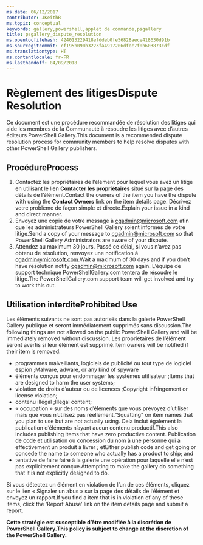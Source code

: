 ```yaml
---
ms.date: 06/12/2017
contributor: JKeithB
ms.topic: conceptual
keywords: gallery,powershell,applet de commande,psgallery
title: psgallery_dispute_resolution
ms.openlocfilehash: 424013229418efddeb0fe56828aece418630d91b
ms.sourcegitcommit: cf195b090b3223fa4917206dfec7f0b603873cdf
ms.translationtype: HT
ms.contentlocale: fr-FR
ms.lasthandoff: 04/09/2018
---
```

# <a name="dispute-resolution"></a><span data-ttu-id="0311a-103">Règlement des litiges</span><span class="sxs-lookup"><span data-stu-id="0311a-103">Dispute Resolution</span></span>

<span data-ttu-id="0311a-104">Ce document est une procédure recommandée de résolution des litiges qui aide les membres de la Communauté à résoudre les litiges avec d’autres éditeurs PowerShell Gallery.</span><span class="sxs-lookup"><span data-stu-id="0311a-104">This document is a recommended dispute resolution process for community members to help resolve disputes with other PowerShell Gallery publishers.</span></span>

## <a name="process"></a><span data-ttu-id="0311a-105">Procédure</span><span class="sxs-lookup"><span data-stu-id="0311a-105">Process</span></span>

1. <span data-ttu-id="0311a-106">Contactez les propriétaires de l’élément pour lequel vous avez un litige en utilisant le lien **Contacter les propriétaires** situé sur la page des détails de l’élément.</span><span class="sxs-lookup"><span data-stu-id="0311a-106">Contact the owners of the item you have the dispute with using the **Contact Owners** link on the item details page.</span></span>
<span data-ttu-id="0311a-107">Décrivez votre problème de façon simple et directe.</span><span class="sxs-lookup"><span data-stu-id="0311a-107">Explain your issue in a kind and direct manner.</span></span>
2. <span data-ttu-id="0311a-108">Envoyez une copie de votre message à [cgadmin@microsoft.com](mailto:cgadmin@microsoft.com) afin que les administrateurs PowerShell Gallery soient informés de votre litige.</span><span class="sxs-lookup"><span data-stu-id="0311a-108">Send a copy of your message to [cgadmin@microsoft.com](mailto:cgadmin@microsoft.com) so that PowerShell Gallery Administrators are aware of your dispute.</span></span>
3. <span data-ttu-id="0311a-109">Attendez au maximum 30 jours. Passé ce délai, si vous n’avez pas obtenu de résolution, renvoyez une notification à [cgadmin@microsoft.com](mailto:cgadmin@microsoft.com).</span><span class="sxs-lookup"><span data-stu-id="0311a-109">Wait a maximum of 30 days and if you don’t have resolution notify [cgadmin@microsoft.com](mailto:cgadmin@microsoft.com) again.</span></span>
<span data-ttu-id="0311a-110">L’équipe de support technique PowerShellGallery.com tentera de résoudre le litige.</span><span class="sxs-lookup"><span data-stu-id="0311a-110">The PowerShellGallery.com support team will get involved and try to work this out.</span></span>


## <a name="prohibited-use"></a><span data-ttu-id="0311a-111">Utilisation interdite</span><span class="sxs-lookup"><span data-stu-id="0311a-111">Prohibited Use</span></span>

<span data-ttu-id="0311a-112">Les éléments suivants ne sont pas autorisés dans la galerie PowerShell Gallery publique et seront immédiatement supprimés sans discussion.</span><span class="sxs-lookup"><span data-stu-id="0311a-112">The following things are not allowed on the public PowerShell Gallery and will be immediately removed without discussion.</span></span>  <span data-ttu-id="0311a-113">Les propriétaires de l’élément seront avertis si leur élément est supprimé.</span><span class="sxs-lookup"><span data-stu-id="0311a-113">Item owners will be notified if their item is removed.</span></span>

- <span data-ttu-id="0311a-114">programmes malveillants, logiciels de publicité ou tout type de logiciel espion ;</span><span class="sxs-lookup"><span data-stu-id="0311a-114">Malware, adware, or any kind of spyware</span></span>
- <span data-ttu-id="0311a-115">éléments conçus pour endommager les systèmes utilisateur ;</span><span class="sxs-lookup"><span data-stu-id="0311a-115">Items that are designed to harm the user systems;</span></span>
- <span data-ttu-id="0311a-116">violation de droits d’auteur ou de licences ;</span><span class="sxs-lookup"><span data-stu-id="0311a-116">Copyright infringement or license violation;</span></span>
- <span data-ttu-id="0311a-117">contenu illégal ;</span><span class="sxs-lookup"><span data-stu-id="0311a-117">Illegal content;</span></span>
- <span data-ttu-id="0311a-118">« occupation » sur des noms d’éléments que vous prévoyez d’utiliser mais que vous n’utilisez pas réellement.</span><span class="sxs-lookup"><span data-stu-id="0311a-118">"Squatting" on item names that you plan to use but are not actually using.</span></span> <span data-ttu-id="0311a-119">Cela inclut également la publication d’éléments n’ayant aucun contenu productif.</span><span class="sxs-lookup"><span data-stu-id="0311a-119">This also includes publishing items that have zero productive content.</span></span>
<span data-ttu-id="0311a-120">Publication de code et utilisation ou concession du nom à une personne qui a effectivement un produit à livrer ; et</span><span class="sxs-lookup"><span data-stu-id="0311a-120">Either publish code and get going or concede the name to someone who actually has a product to ship; and</span></span>
- <span data-ttu-id="0311a-121">tentative de faire faire à la galerie une opération pour laquelle elle n’est pas explicitement conçue.</span><span class="sxs-lookup"><span data-stu-id="0311a-121">Attempting to make the gallery do something that it is not explicitly designed to do.</span></span>


<span data-ttu-id="0311a-122">Si vous détectez un élément en violation de l’un de ces éléments, cliquez sur le lien « Signaler un abus » sur la page des détails de l’élément et envoyez un rapport.</span><span class="sxs-lookup"><span data-stu-id="0311a-122">If you find a item that is in violation of any of these items, click the ‘Report Abuse’ link on the item details page and submit a report.</span></span>

<span data-ttu-id="0311a-123">**Cette stratégie est susceptible d’être modifiée à la discrétion de PowerShell Gallery.**</span><span class="sxs-lookup"><span data-stu-id="0311a-123">**This policy is subject to change at the discretion of the PowerShell Gallery.**</span></span>